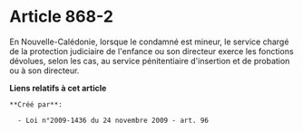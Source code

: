 # Article 868-2

En Nouvelle-Calédonie, lorsque le condamné est mineur, le service chargé de la protection judiciaire de l'enfance ou son
directeur exerce les fonctions dévolues, selon les cas, au service pénitentiaire d'insertion et de probation ou à son
directeur.

**Liens relatifs à cet article**

	**Créé par**:

	  - Loi n°2009-1436 du 24 novembre 2009 - art. 96
